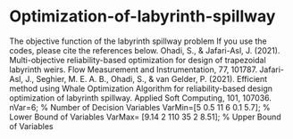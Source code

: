 # Optimization-of-labyrinth-spillway
The objective function of the labyrinth spillway problem
If you use the codes, please cite the references below.
Ohadi, S., & Jafari-Asl, J. (2021). Multi-objective reliability-based optimization for design of trapezoidal labyrinth weirs. Flow Measurement and Instrumentation, 77, 101787.
Jafari-Asl, J., Seghier, M. E. A. B., Ohadi, S., & van Gelder, P. (2021). Efficient method using Whale Optimization Algorithm for reliability-based design optimization of labyrinth spillway. Applied Soft Computing, 101, 107036.
nVar=6;                               % Number of Decision Variables
VarMin=[5 0.5 11 6 0.1 5.7];          % Lower Bound of Variables
VarMax= [9.14 2 110 35 2 8.51];       % Upper Bound of Variables
